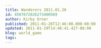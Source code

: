 ```yaml
---
title: Wanderers 2011.01.26
id: 4507672026273400569
author: Kirby Urner
published: 2011-01-26T12:46:00.000-08:00
updated: 2011-01-29T14:48:41.427-08:00
blog: world_game
tags: 
---
```


